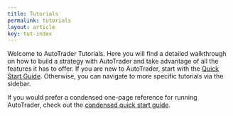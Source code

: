 ```yaml
---
title: Tutorials
permalink: tutorials
layout: article
key: tut-index
---
```


Welcome to AutoTrader Tutorials. Here you will find a detailed walkthrough on how to build a strategy with AutoTrader and 
take advantage of all the features it has to offer. If you are new to AutoTrader, start with the 
[Quick Start Guide](tutorials/getting-started). Otherwise, you can navigate to more specific tutorials via the sidebar. 

If you would prefer a condensed one-page reference for running AutoTrader, check out the 
[condensed quick start guide](./quick-start).
